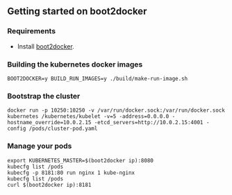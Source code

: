 ## Getting started on boot2docker

### Requirements 

- Install [boot2docker](http://boot2docker.io/).

### Building the kubernetes docker images

```
BOOT2DOCKER=y BUILD_RUN_IMAGES=y ./build/make-run-image.sh 
```

### Bootstrap the cluster

```
docker run -p 10250:10250 -v /var/run/docker.sock:/var/run/docker.sock kubernetes /kubernetes/kubelet -v=5 -address=0.0.0.0 -hostname_override=10.0.2.15 -etcd_servers=http://10.0.2.15:4001 -config /pods/cluster-pod.yaml
```

### Manage your pods
```
export KUBERNETES_MASTER=$(boot2docker ip):8080
kubecfg list /pods
kubecfg -p 8181:80 run nginx 1 kube-nginx
kubecfg list /pods
curl $(boot2docker ip):8181
```
